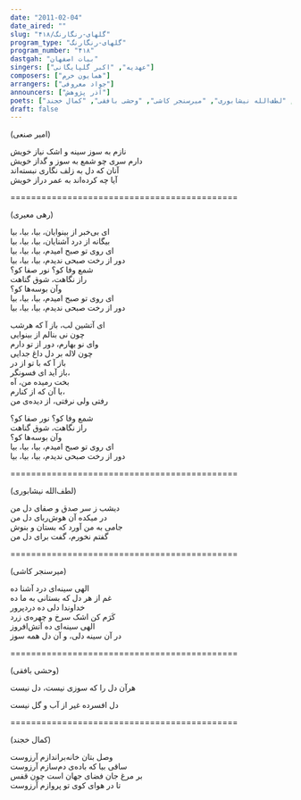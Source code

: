 ```yaml
---
date: "2011-02-04"
date_aired: ""
slug: "گلهای-رنگارنگ/۴۱۸"
program_type: "گلهای-رنگارنگ"
program_number: "۴۱۸"
dastgah: "بیات اصفهان"
singers: ["عهدیه", "اکبر گلپایگانی"]
composers: ["همایون خرم"]
arrangers: ["جواد معروفی"]
announcers: ["آذر پژوهش"]
poets: ["رهی معیری", "امیرصنعی", "لطف‌الله نیشابوری", "میرسنجر کاشی", "وحشی بافقی", "کمال خجند"]
draft: false
---
```


(امیر صنعی)  

نازم به سوز سینه و اشک نیاز خویش  
دارم سری چو شمع به سوز و گداز خویش  
آنان که دل به زلف نگاری نبسته‌اند  
آیا چه کرده‌اند به عمر دراز خویش  

============================================  

(رهی معیری)  

ای بی‌خبر از بینوایان، بیا، بیا، بیا  
بیگانه از درد آشنایان، بیا، بیا، بیا  
ای روی تو صبح امیدم، بیا، بیا، بیا  
دور از رخت صبحی ندیدم، بیا، بیا، بیا  
شمع وفا کو؟ نور صفا کو؟  
راز نگاهت، شوق گناهت  
وآن بوسه‌ها کو؟  
ای روی تو صبح امیدم، بیا، بیا، بیا  
دور از رخت صبحی ندیدم، بیا، بیا، بیا  

ای آتشین لب، باز آ که هرشب  
چون نی بنالم از بینوایی  
وای نو بهارم، دور از تو دارم  
چون لاله بر دل داغ جدایی  
باز آ که با تو از در  
باز آید ای فسونگر،  
بخت رمیده من، آه  
با آن که از کنارم،  
رفتی ولی نرفتی، از دیده‌ی من  

شمع وفا کو؟ نور صفا کو؟  
راز نگاهت، شوق گناهت  
وآن بوسه‌ها کو؟  
ای روی تو صبح امیدم، بیا، بیا، بیا  
دور از رخت صبحی ندیدم، بیا، بیا، بیا  

============================================  

(لطف‌الله نیشابوری)  

دیشب ز سر صدق و صفای دل من  
در میکده آن هوش‌ربای دل من  
جامی به من آورد که بستان و بنوش  
گفتم نخورم، گفت برای دل من  

============================================  

(میرسنجر کاشی)  

الهی سینه‌ای درد آشنا ده  
غم از هر دل که بستانی به ما ده  
خداوندا دلی ده دردپرور  
کَرَم كن اشک سرخ و چهره‌ی زرد  
الهی سینه‌ای ده آتش‌افروز  
در آن سینه دلی، و آن دل همه سوز  

============================================  

(وحشی بافقی)  

هرآن دل را که سوزی نیست، دل نیست  

دل افسرده غیر از آب و گل نیست  

============================================  

(کمال خجند)  

وصل بتان خانه‌براندازم آرزوست  
ساقی بیا که باده‌ی دم‌سازم آرزوست  
بر مرغ جان فضای جهان است چون قفس  
تا در هوای کوی تو پروازم آرزوست  
